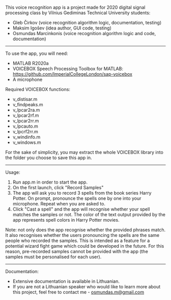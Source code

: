 This voice recognition app is a project made for 2020 digital signal processing class by Vilnius Gediminas Technical University students:
* Gleb Čirkov (voice recognition algorithm logic, documentation, testing)
* Maksim Igošev (idea author, GUI code, testing)
* Osmundas Marcinkonis (voice recognition algorithm logic and code, documentation)

---
To use the app, you will need:
* MATLAB R2020a
* VOICEBOX Speech Processing Toolbox for MATLAB: https://github.com/ImperialCollegeLondon/sap-voicebox
* A microphone

Required VOICEBOX functions:
* v_distisar.m
* v_findpeaks.m
* v_lpcar2ra.m
* v_lpcar2rf.m
* v_lpcar2rr.m
* v_lpcauto.m
* v_lpcrf2rr.m
* v_windinfo.m
* v_windows.m

For the sake of simplicity, you may extract the whole VOICEBOX library into the folder you choose to save this app in.

---
Usage:
1. Run app.m in order to start the app.
2. On the first launch, click "Record Samples"
3. The app will ask you to record 3 spells from the book series Harry Potter. On prompt, pronounce the spells one by one into your microphone. Repeat when you are asked to.
4. Click "Cast a spell" and the app will recognise whether your spell matches the samples or not. The color of the text output provided by the app represents spell colors in Harry Potter movies.

Note: not only does the app recognise whether the provided phrases match. It also recognises whether the users pronouncing the spells are the same people who recorded the samples. This is intended as a feature for a potential wizard fight game which could be developed in the future. For this reason, pre-recorded samples cannot be provided with the app (the samples must be personalised for each user).

---
Documentation:
* Extensive documentation is available in Lithuanian.
* If you are not a Lithuanian speaker who would like to learn more about this project, feel free to contact me - osmundas.m@gmail.com